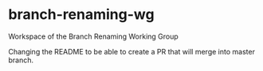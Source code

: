 # branch-renaming-wg
Workspace of the Branch Renaming Working Group

Changing the README to be able to create a PR that will merge into master branch.
